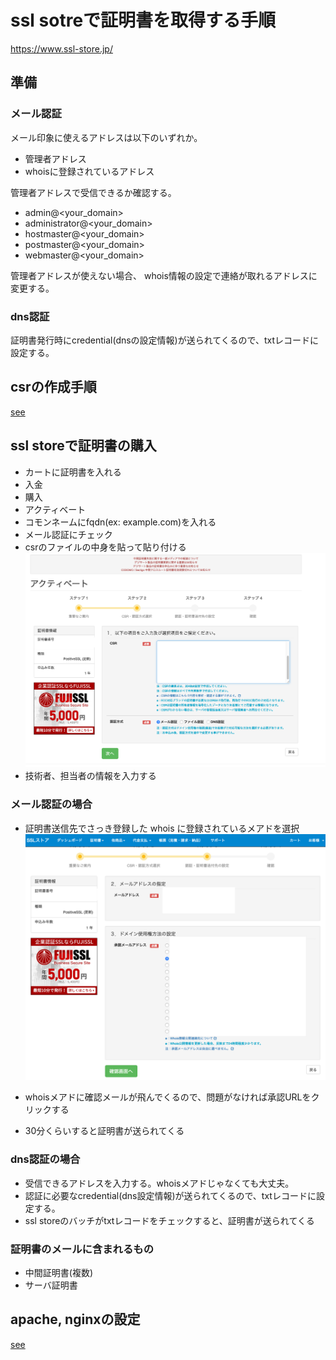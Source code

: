 # ssl sotreで証明書を取得する手順

<https://www.ssl-store.jp/>

## 準備

### メール認証

メール印象に使えるアドレスは以下のいずれか。

* 管理者アドレス
* whoisに登録されているアドレス

管理者アドレスで受信できるか確認する。

* admin@<your_domain>
* administrator@<your_domain>
* hostmaster@<your_domain>
* postmaster@<your_domain>
* webmaster@<your_domain>

管理者アドレスが使えない場合、 whois情報の設定で連絡が取れるアドレスに変更する。

### dns認証

証明書発行時にcredential(dnsの設定情報)が送られてくるので、txtレコードに設定する。  

## csrの作成手順

[see](./openssl_csr.md)

## ssl storeで証明書の購入

* カートに証明書を入れる
* 入金
* 購入
* アクティベート
* コモンネームにfqdn(ex: example.com)を入れる
* メール認証にチェック
* csrのファイルの中身を貼って貼り付ける
![csr入力画面](./ssl_store_01/j2.png)
* 技術者、担当者の情報を入力する

### メール認証の場合

* 証明書送信先でさっき登録した whois に登録されているメアドを選択
![受信メール設定画面](./ssl_store_01/i1.png)

* whoisメアドに確認メールが飛んでくるので、問題がなければ承認URLをクリックする
* 30分くらいすると証明書が送られてくる

### dns認証の場合

* 受信できるアドレスを入力する。whoisメアドじゃなくても大丈夫。
* 認証に必要なcredential(dns設定情報)が送られてくるので、txtレコードに設定する。
* ssl storeのバッチがtxtレコードをチェックすると、証明書が送られてくる

### 証明書のメールに含まれるもの

* 中間証明書(複数)
* サーバ証明書

## apache, nginxの設定

[see](/doc/other/https.md)
